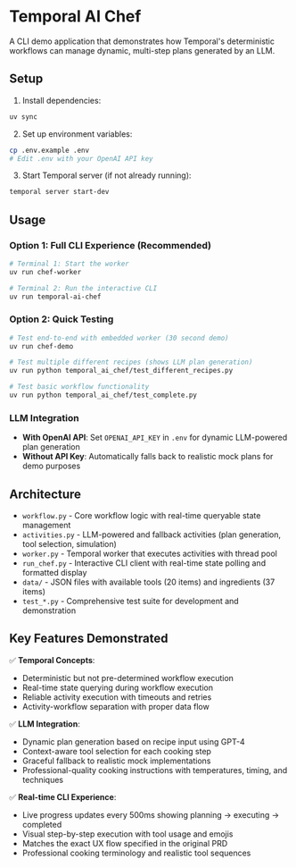 # Temporal AI Chef

A CLI demo application that demonstrates how Temporal's deterministic workflows can manage dynamic, multi-step plans generated by an LLM.

## Setup

1. Install dependencies:
```bash
uv sync
```

2. Set up environment variables:
```bash
cp .env.example .env
# Edit .env with your OpenAI API key
```

3. Start Temporal server (if not already running):
```bash
temporal server start-dev
```

## Usage

### Option 1: Full CLI Experience (Recommended)
```bash
# Terminal 1: Start the worker
uv run chef-worker

# Terminal 2: Run the interactive CLI
uv run temporal-ai-chef
```

### Option 2: Quick Testing
```bash
# Test end-to-end with embedded worker (30 second demo)
uv run chef-demo

# Test multiple different recipes (shows LLM plan generation)
uv run python temporal_ai_chef/test_different_recipes.py

# Test basic workflow functionality 
uv run python temporal_ai_chef/test_complete.py
```

### LLM Integration
- **With OpenAI API**: Set `OPENAI_API_KEY` in `.env` for dynamic LLM-powered plan generation
- **Without API Key**: Automatically falls back to realistic mock plans for demo purposes

## Architecture

- `workflow.py` - Core workflow logic with real-time queryable state management
- `activities.py` - LLM-powered and fallback activities (plan generation, tool selection, simulation)
- `worker.py` - Temporal worker that executes activities with thread pool
- `run_chef.py` - Interactive CLI client with real-time state polling and formatted display
- `data/` - JSON files with available tools (20 items) and ingredients (37 items)
- `test_*.py` - Comprehensive test suite for development and demonstration

## Key Features Demonstrated

✅ **Temporal Concepts**:
- Deterministic but not pre-determined workflow execution
- Real-time state querying during workflow execution
- Reliable activity execution with timeouts and retries
- Activity-workflow separation with proper data flow

✅ **LLM Integration**:
- Dynamic plan generation based on recipe input using GPT-4
- Context-aware tool selection for each cooking step
- Graceful fallback to realistic mock implementations
- Professional-quality cooking instructions with temperatures, timing, and techniques

✅ **Real-time CLI Experience**:
- Live progress updates every 500ms showing planning → executing → completed
- Visual step-by-step execution with tool usage and emojis
- Matches the exact UX flow specified in the original PRD
- Professional cooking terminology and realistic tool sequences
